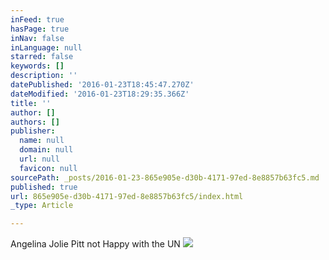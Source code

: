 ```yaml
---
inFeed: true
hasPage: true
inNav: false
inLanguage: null
starred: false
keywords: []
description: ''
datePublished: '2016-01-23T18:45:47.270Z'
dateModified: '2016-01-23T18:29:35.366Z'
title: ''
author: []
authors: []
publisher:
  name: null
  domain: null
  url: null
  favicon: null
sourcePath: _posts/2016-01-23-865e905e-d30b-4171-97ed-8e8857b63fc5.md
published: true
url: 865e905e-d30b-4171-97ed-8e8857b63fc5/index.html
_type: Article

---
```

Angelina Jolie Pitt not Happy with the UN
![](https://the-grid-user-content.s3-us-west-2.amazonaws.com/ca5ff079-ec2b-46da-8722-648920f4ad59.JPG)